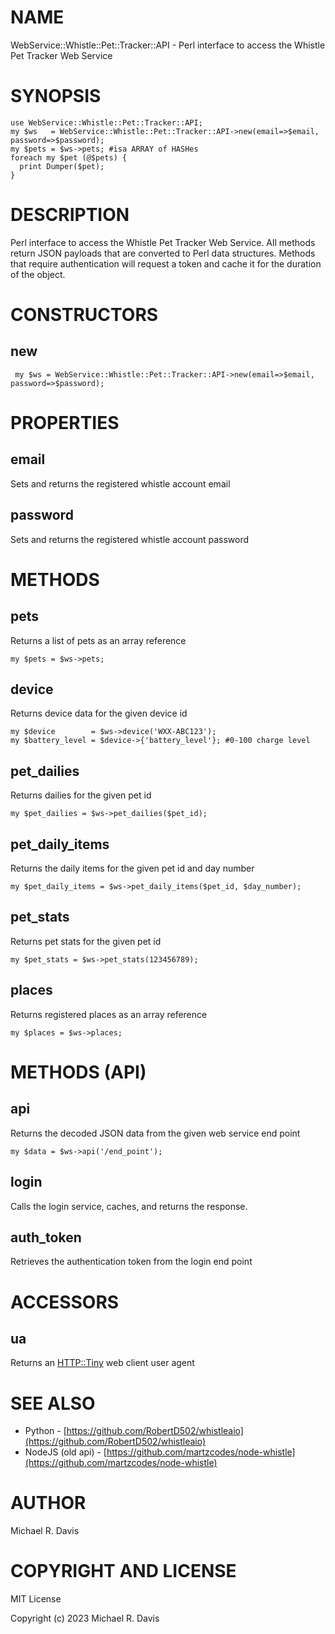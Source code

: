 # NAME

WebService::Whistle::Pet::Tracker::API - Perl interface to access the Whistle Pet Tracker Web Service

# SYNOPSIS

    use WebService::Whistle::Pet::Tracker::API;
    my $ws   = WebService::Whistle::Pet::Tracker::API->new(email=>$email, password=>$password);
    my $pets = $ws->pets; #isa ARRAY of HASHes
    foreach my $pet (@$pets) {
      print Dumper($pet);
    }

# DESCRIPTION

Perl interface to access the Whistle Pet Tracker Web Service.  All methods return JSON payloads that are converted to Perl data structures.  Methods that require authentication will request a token and cache it for the duration of the object.

# CONSTRUCTORS

## new

     my $ws = WebService::Whistle::Pet::Tracker::API->new(email=>$email, password=>$password);
    

# PROPERTIES

## email

Sets and returns the registered whistle account email

## password

Sets and returns the registered whistle account password

# METHODS

## pets

Returns a list of pets as an array reference

    my $pets = $ws->pets;

## device

Returns device data for the given device id

    my $device        = $ws->device('WXX-ABC123');
    my $battery_level = $device->{'battery_level'}; #0-100 charge level

## pet\_dailies

Returns dailies for the given pet id

    my $pet_dailies = $ws->pet_dailies($pet_id);

## pet\_daily\_items

Returns the daily items for the given pet id and day number

    my $pet_daily_items = $ws->pet_daily_items($pet_id, $day_number);

## pet\_stats

Returns pet stats for the given pet id

    my $pet_stats = $ws->pet_stats(123456789);

## places

Returns registered places as an array reference

    my $places = $ws->places;

# METHODS (API)

## api

Returns the decoded JSON data from the given web service end point

    my $data = $ws->api('/end_point');

## login

Calls the login service, caches, and returns the response.

## auth\_token

Retrieves the authentication token from the login end point

# ACCESSORS

## ua

Returns an [HTTP::Tiny](https://metacpan.org/pod/HTTP::Tiny) web client user agent

# SEE ALSO

- Python - [https://github.com/RobertD502/whistleaio](https://github.com/RobertD502/whistleaio)
- NodeJS (old api) - [https://github.com/martzcodes/node-whistle](https://github.com/martzcodes/node-whistle)

# AUTHOR

Michael R. Davis

# COPYRIGHT AND LICENSE

MIT License

Copyright (c) 2023 Michael R. Davis
